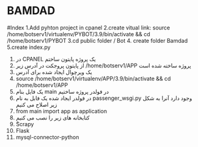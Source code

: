 # BAMDAD
#Index
1.Add pyhton project in cpanel 
2.create vitual link:
source /home/botserv1/virtualenv/PYBOT/3.9/bin/activate && cd /home/botserv1/PYBOT
3.cd public folder / Bot 
4. create folder Bamdad 
5.create index.py 


1) در CPANEL   یک پروژه پایتون ساختم
2) از پایتون پروجکت در آدرس زیر /home/botserv1/APP پروژه ساخته شده است 
3) یک ویرچوال ایجاد شده برای آدرس
4) source /home/botserv1/virtualenv/APP/3.9/bin/activate && cd /home/botserv1/APP
5) یک فایل بنام main در فولدر پروژه ساختیم 
6) در فولدر ایجاد شده یک فابل به نام passenger_wsgi.py وجود دارد آنرا به شکل زیر اصلاح می کنیم
7) from main import app as application
8) کتابخانه های زیر را نصب می کنیم
9) ُScrapy
10) Flask
11)  mysql-connector-python 
   
